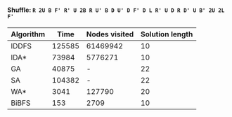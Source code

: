 #### Shuffle: `R 2U B F' R' U 2B R U' B D U' D F' D L R' U D R D' U B' 2U 2L F'`
| Algorithm | Time | Nodes visited | Solution length |
| ----- | ----- | ----- | ----- |
| IDDFS | 125585 | 61469942 | 10 |
| IDA* | 73984 | 5776271 | 10 |
| GA | 40875 | - | 22 |
| SA | 104382 | - | 22 |
| WA* | 3041 | 127790 | 20 |
| BiBFS | 153 | 2709 | 10 |